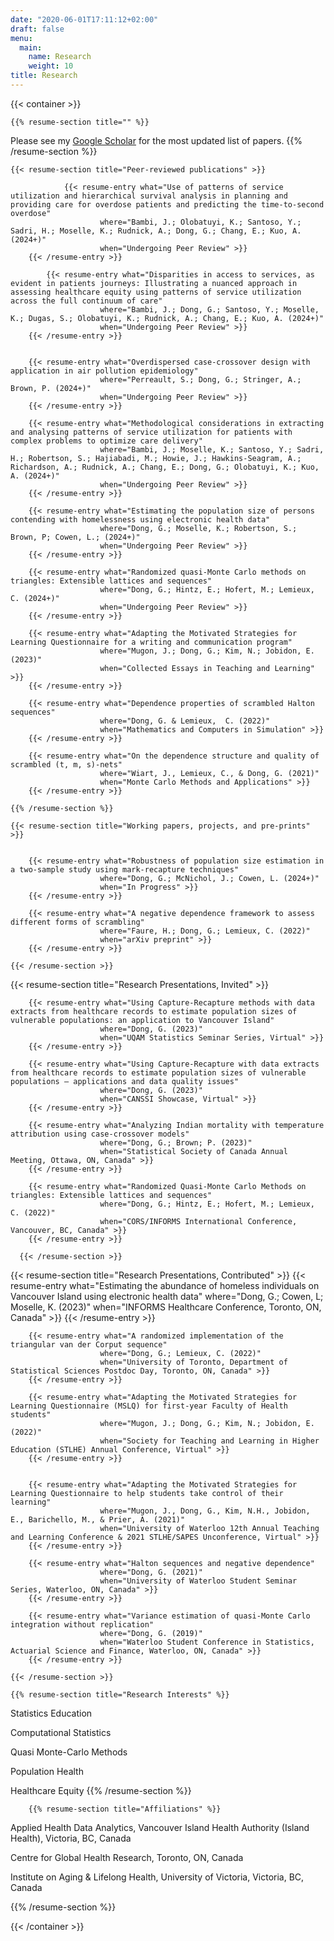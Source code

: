 ```yaml
---
date: "2020-06-01T17:11:12+02:00"
draft: false
menu:
  main:
    name: Research
    weight: 10
title: Research
---
```


{{< container >}}

    {{% resume-section title="" %}}
Please see my [Google Scholar](https://scholar.google.ca/citations?user=zWbZMVsAAAAJ) for the most updated list of papers.
    {{% /resume-section %}}
      
    {{< resume-section title="Peer-reviewed publications" >}}
    
                {{< resume-entry what="Use of patterns of service utilization and hierarchical survival analysis in planning and providing care for overdose patients and predicting the time-to-second overdose"
                        where="Bambi, J.; Olobatuyi, K.; Santoso, Y.; Sadri, H.; Moselle, K.; Rudnick, A.; Dong, G.; Chang, E.; Kuo, A. (2024+)"
                        when="Undergoing Peer Review" >}}
        {{< /resume-entry >}}
    
            {{< resume-entry what="Disparities in access to services, as evident in patients journeys: Illustrating a nuanced approach in assessing healthcare equity using patterns of service utilization across the full continuum of care"
                        where="Bambi, J.; Dong, G.; Santoso, Y.; Moselle, K.; Dugas, S.; Olobatuyi, K.; Rudnick, A.; Chang, E.; Kuo, A. (2024+)"
                        when="Undergoing Peer Review" >}}
        {{< /resume-entry >}}
        
    
        {{< resume-entry what="Overdispersed case-crossover design with application in air pollution epidemiology"
                        where="Perreault, S.; Dong, G.; Stringer, A.; Brown, P. (2024+)"
                        when="Undergoing Peer Review" >}}
        {{< /resume-entry >}}

        {{< resume-entry what="Methodological considerations in extracting and analysing patterns of service utilization for patients with complex problems to optimize care delivery"
                        where="Bambi, J.; Moselle, K.; Santoso, Y.; Sadri, H.; Robertson, S.; Hajiabadi, M.; Howie, J.; Hawkins-Seagram, A.; Richardson, A.; Rudnick, A.; Chang, E.; Dong, G.; Olobatuyi, K.; Kuo, A. (2024+)"
                        when="Undergoing Peer Review" >}}
        {{< /resume-entry >}}
        
        {{< resume-entry what="Estimating the population size of persons contending with homelessness using electronic health data"
                        where="Dong, G.; Moselle, K.; Robertson, S.; Brown, P; Cowen, L.; (2024+)"
                        when="Undergoing Peer Review" >}}
        {{< /resume-entry >}}
        
        {{< resume-entry what="Randomized quasi-Monte Carlo methods on triangles: Extensible lattices and sequences"
                        where="Dong, G.; Hintz, E.; Hofert, M.; Lemieux, C. (2024+)"
                        when="Undergoing Peer Review" >}}
        {{< /resume-entry >}}        

        {{< resume-entry what="Adapting the Motivated Strategies for Learning Questionnaire for a writing and communication program"
                        where="Mugon, J.; Dong, G.; Kim, N.; Jobidon, E. (2023)"
                        when="Collected Essays in Teaching and Learning" >}}
        {{< /resume-entry >}} 
        
        {{< resume-entry what="Dependence properties of scrambled Halton sequences"
                        where="Dong, G. & Lemieux,  C. (2022)"
                        when="Mathematics and Computers in Simulation" >}}
        {{< /resume-entry >}}  
        
        {{< resume-entry what="On the dependence structure and quality of scrambled (t, m, s)-nets"
                        where="Wiart, J., Lemieux, C., & Dong, G. (2021)"
                        when="Monte Carlo Methods and Applications" >}}
        {{< /resume-entry >}}  
        
    {{% /resume-section %}}

    {{< resume-section title="Working papers, projects, and pre-prints" >}}
    

        {{< resume-entry what="Robustness of population size estimation in a two-sample study using mark-recapture techniques"
                        where="Dong, G.; McNichol, J.; Cowen, L. (2024+)"
                        when="In Progress" >}}
        {{< /resume-entry >}}
        
        {{< resume-entry what="A negative dependence framework to assess different forms of scrambling"
                        where="Faure, H.; Dong, G.; Lemieux, C. (2022)"
                        when="arXiv preprint" >}}
        {{< /resume-entry >}}
        
    {{< /resume-section >}}
    
{{< resume-section title="Research Presentations, Invited" >}}

        {{< resume-entry what="Using Capture-Recapture methods with data extracts from healthcare records to estimate population sizes of vulnerable populations: an application to Vancouver Island"
                        where="Dong, G. (2023)"
                        when="UQAM Statistics Seminar Series, Virtual" >}}
        {{< /resume-entry >}}
        
        {{< resume-entry what="Using Capture-Recapture with data extracts from healthcare records to estimate population sizes of vulnerable populations – applications and data quality issues"
                        where="Dong, G. (2023)"
                        when="CANSSI Showcase, Virtual" >}}
        {{< /resume-entry >}}
        
        {{< resume-entry what="Analyzing Indian mortality with temperature attribution using case-crossover models"
                        where="Dong, G.; Brown; P. (2023)"
                        when="Statistical Society of Canada Annual Meeting, Ottawa, ON, Canada" >}}
        {{< /resume-entry >}}
        
        {{< resume-entry what="Randomized Quasi-Monte Carlo Methods on triangles: Extensible lattices and sequences"
                        where="Dong, G.; Hintz, E.; Hofert, M.; Lemieux, C. (2022)"
                        when="CORS/INFORMS International Conference, Vancouver, BC, Canada" >}}
        {{< /resume-entry >}}
        
      {{< /resume-section >}}
    
{{< resume-section title="Research Presentations, Contributed" >}}
        {{< resume-entry what="Estimating the abundance of homeless individuals on Vancouver Island using electronic health data"
                        where="Dong, G.; Cowen, L; Moselle, K. (2023)"
                        when="INFORMS Healthcare Conference, Toronto, ON, Canada" >}}
        {{< /resume-entry >}}
        
        {{< resume-entry what="A randomized implementation of the triangular van der Corput sequence"
                        where="Dong, G.; Lemieux, C. (2022)"
                        when="University of Toronto, Department of Statistical Sciences Postdoc Day, Toronto, ON, Canada" >}}
        {{< /resume-entry >}}
        
        {{< resume-entry what="Adapting the Motivated Strategies for Learning Questionnaire (MSLQ) for first-year Faculty of Health students"
                        where="Mugon, J.; Dong, G.; Kim, N.; Jobidon, E. (2022)"
                        when="Society for Teaching and Learning in Higher Education (STLHE) Annual Conference, Virtual" >}}
        {{< /resume-entry >}}
        
        
        {{< resume-entry what="Adapting the Motivated Strategies for Learning Questionnaire to help students take control of their learning"
                        where="Mugon, J., Dong, G., Kim, N.H., Jobidon, E., Barichello, M., & Prier, A. (2021)"
                        when="University of Waterloo 12th Annual Teaching and Learning Conference & 2021 STLHE/SAPES Unconference, Virtual" >}}
        {{< /resume-entry >}}
        
        {{< resume-entry what="Halton sequences and negative dependence"
                        where="Dong, G. (2021)"
                        when="University of Waterloo Student Seminar Series, Waterloo, ON, Canada" >}}
        {{< /resume-entry >}}
        
        {{< resume-entry what="Variance estimation of quasi-Monte Carlo integration without replication"
                        where="Dong, G. (2019)"
                        when="Waterloo Student Conference in Statistics, Actuarial Science and Finance, Waterloo, ON, Canada" >}}
        {{< /resume-entry >}}
        
    {{< /resume-section >}}    
    
    {{% resume-section title="Research Interests" %}}
    
Statistics Education

Computational Statistics

Quasi Monte-Carlo Methods

Population Health

Healthcare Equity
    {{% /resume-section %}}
    
        {{% resume-section title="Affiliations" %}}
Applied Health Data Analytics, Vancouver Island Health Authority (Island Health), Victoria, BC, Canada

Centre for Global Health Research, Toronto, ON, Canada

Institute on Aging & Lifelong Health, University of Victoria, Victoria, BC, Canada

  {{% /resume-section %}}
    
<!---
    {{< resume-section title="Languages" >}}
        {{< resume-category title="Dutch" >}}
        {{% resume-entry what="Native Language" %}}
* Hollandish accent
        {{% /resume-entry %}}
        {{< resume-category title="Latin" >}}
        {{% resume-entry what="Private Lessons" when="1588-1598" %}}
        {{% /resume-entry %}}
        {{< resume-category title="French" >}}
        {{% resume-entry what="French Classes" when="1621–1623" where="Ecole de Paris" %}}
        {{% /resume-entry %}}
    {{< /resume-section >}}
-->

{{< /container >}}
                            
